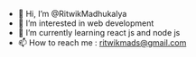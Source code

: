 - 👋 Hi, I’m @RitwikMadhukalya
- 👀 I’m interested in web development
- 🌱 I’m currently learning react js and node js
- 📫 How to reach me : ritwikmads@gmail.com
